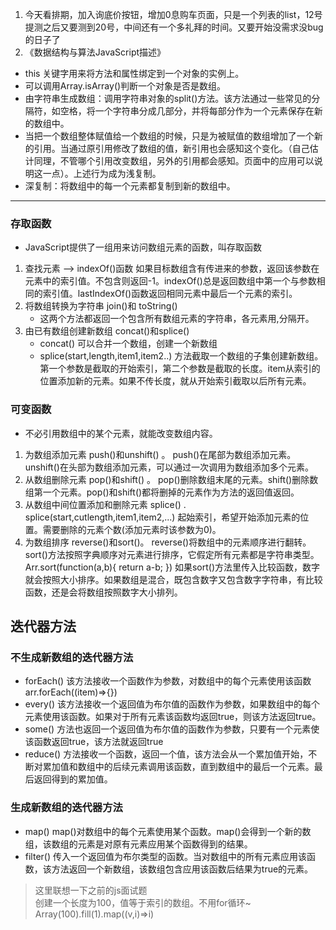 1.   今天看排期，加入询底价按钮，增加0息购车页面，只是一个列表的list，12号提测之后又要测到20号，中间还有一个多礼拜的时间。又要开始没需求没bug的日子了
2.   《数据结构与算法JavaScript描述》
*  this 关键字用来将方法和属性绑定到一个对象的实例上。
*  可以调用Array.isArray()判断一个对象是否是数组。
*  由字符串生成数组：调用字符串对象的split()方法。该方法通过一些常见的分隔符，如空格，将一个字符串分成几部分，并将每部分作为一个元素保存在新的数组中。
*  当把一个数组整体赋值给一个数组的时候，只是为被赋值的数组增加了一个新的引用。当通过原引用修改了数组的值，新引用也会感知这个变化。（自己估计同理，不管哪个引用改变数组，另外的引用都会感知。页面中的应用可以说明这一点）。上述行为成为浅复制。
*  深复制：将数组中的每一个元素都复制到新的数组中。
----
### 存取函数
*  JavaScript提供了一组用来访问数组元素的函数，叫存取函数
1.  查找元素  -->   indexOf()函数
    如果目标数组含有传进来的参数，返回该参数在元素中的索引值。不包含则返回-1。indexOf()总是返回数组中第一个与参数相同的索引值。lastIndexOf()函数返回相同元素中最后一个元素的索引。
2.  将数组转换为字符串  join()和 toString()
    *  这两个方法都返回一个包含所有数组元素的字符串，各元素用,分隔开。
3.  由已有数组创建新数组  concat()和splice()
    *  concat() 可以合并一个数组，创建一个新数组
    *  splice(start,length,item1,item2..) 方法截取一个数组的子集创建新数组。第一个参数是截取的开始索引，第二个参数是截取的长度。item从索引的位置添加新的元素。如果不传长度，就从开始索引截取以后所有元素。

### 可变函数
*  不必引用数组中的某个元素，就能改变数组内容。
1.  为数组添加元素  push()和unshift() 。 push()在尾部为数组添加元素。unshift()在头部为数组添加元素，可以通过一次调用为数组添加多个元素。
2.  从数组删除元素  pop()和shift() 。 pop()删除数组末尾的元素。shift()删除数组第一个元素。pop()和shift()都将删掉的元素作为方法的返回值返回。
3.  从数组中间位置添加和删除元素  splice() . splice(start,cutlength,item1,item2,...) 起始索引，希望开始添加元素的位置。需要删除的元素个数(添加元素时该参数为0)。
4.  为数组排序 reverse()和sort()。 reverse()将数组中的元素顺序进行翻转。sort()方法按照字典顺序对元素进行排序，它假定所有元素都是字符串类型。
    Arr.sort(function(a,b){
        return a-b;
        })
    如果sort()方法里传入比较函数，数字就会按照大小排序。如果数组是混合，既包含数字又包含数字字符串，有比较函数，还是会将数组按照数字大小排列。

##  迭代器方法
###  不生成新数组的迭代器方法
*  forEach()  该方法接收一个函数作为参数，对数组中的每个元素使用该函数
    arr.forEach((item)=>{})
*  every()  该方法接收一个返回值为布尔值的函数作为参数，如果数组中的每个元素使用该函数。如果对于所有元素该函数均返回true，则该方法返回true。
*  some()  方法也返回一个返回值为布尔值的函数作为参数，只要有一个元素使该函数返回true，该方法就返回true
*  reduce()  方法接收一个函数，返回一个值，该方法会从一个累加值开始，不断对累加值和数组中的后续元素调用该函数，直到数组中的最后一个元素。最后返回得到的累加值。

###  生成新数组的迭代器方法
* map()  map()对数组中的每个元素使用某个函数。map()会得到一个新的数组，该数组的元素是对原有元素应用某个函数得到的结果。
* filter() 传入一个返回值为布尔类型的函数。当对数组中的所有元素应用该函数，该方法返回一个新数组，该数组包含应用该函数后结果为true的元素。

>  这里联想一下之前的js面试题 <br/>
>  创建一个长度为100，值等于索引的数组。不用for循环~<br/>
>  Array(100).fill(1).map((v,i)=>i)
